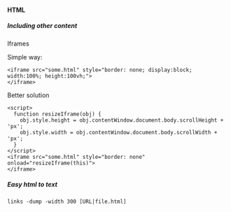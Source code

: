 #### HTML

##### Including other content

Iframes

Simple way:

    <iframe src="some.html" style="border: none; display:block; width:100%; height:100vh;">
    </iframe>

Better solution

    <script>
      function resizeIframe(obj) {
        obj.style.height = obj.contentWindow.document.body.scrollHeight + 'px';
        obj.style.width = obj.contentWindow.document.body.scrollWidth + 'px';
      }
    </script>
    <iframe src="some.html" style="border: none" onload="resizeIframe(this)">
    </iframe>

##### Easy html to text

    links -dump -width 300 [URL|file.html]
